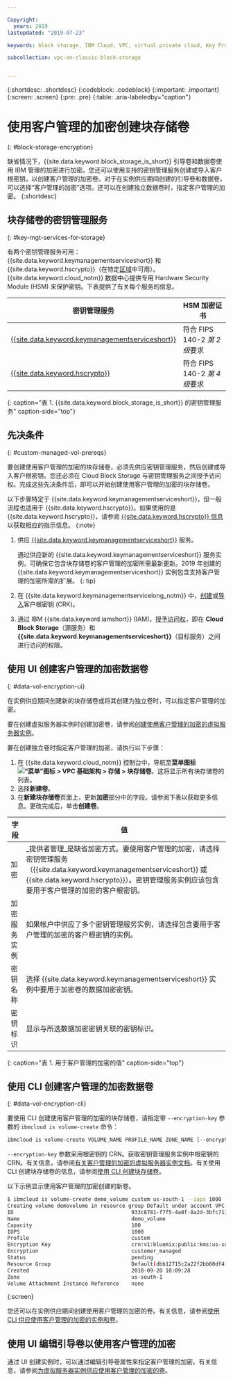 ```yaml
---

Copyright:
  years: 2019
lastupdated: "2019-07-23"

keywords: block storage, IBM Cloud, VPC, virtual private cloud, Key Protect, encryption, key management, Hyper Protect Crypto Services, HPCS, volume, data storage, virtual server instance, instance, customer-managed encryption

subcollection: vpc-on-classic-block-storage


---
```


{:shortdesc: .shortdesc}
{:codeblock: .codeblock}
{:important: .important}
{:screen: .screen}
{:pre: .pre}
{:table: .aria-labeledby="caption"}

# 使用客户管理的加密创建块存储卷
{: #block-storage-encryption}

缺省情况下，{{site.data.keyword.block_storage_is_short}} 引导卷和数据卷使用 IBM 管理的加密进行加密。您还可以使用支持的密钥管理服务创建或导入客户根密钥，以创建客户管理的加密卷。对于在实例供应期间创建的引导卷和数据卷，可以选择“客户管理的加密”选项。还可以在创建独立数据卷时，指定客户管理的加密。
{:shortdesc}

## 块存储卷的密钥管理服务
{: #key-mgt-services-for-storage}

有两个密钥管理服务可用：{{site.data.keyword.keymanagementserviceshort}} 和 {{site.data.keyword.hscrypto}}（在特定[区域](/docs/services/hs-crypto?topic=hs-crypto-regions#regions)中可用）。{{site.data.keyword.cloud_notm}} 数据中心提供专用 Hardware Security Module (HSM) 来保护密钥。下表提供了有关每个服务的信息。

|密钥管理服务|HSM 加密证书|
| ----- | ----- |
| [{{site.data.keyword.keymanagementserviceshort}}](/docs/services/key-protect/concepts?topic=key-protect-getting-started-tutorial#getting-started-tutorial) |符合 FIPS 140-2 *第 2 级*要求|
| [{{site.data.keyword.hscrypto}}](/docs/services/hs-crypto?topic=hs-crypto-get-started#get-started) |符合 FIPS 140-2 *第 4 级*要求|
{: caption="表 1. {{site.data.keyword.block_storage_is_short}} 的密钥管理服务" caption-side="top"}

## 先决条件
{: #custom-managed-vol-prereqs}

要创建使用客户管理的加密的块存储卷，必须先供应密钥管理服务，然后创建或导入客户根密钥。您还必须在 Cloud Block Storage 与密钥管理服务之间授予访问权。完成这些先决条件后，即可以开始创建使用客户管理的加密的块存储卷。

以下步骤特定于 {{site.data.keyword.keymanagementserviceshort}}，但一般流程也适用于 {{site.data.keyword.hscrypto}}。如果使用的是 {{site.data.keyword.hscrypto}}，请参阅 [{{site.data.keyword.hscrypto}} 信息](/docs/services/hs-crypto?topic=hs-crypto-get-started#get-started)以获取相应的指示信息。
{:note}

1. 供应 [{{site.data.keyword.keymanagementserviceshort}}](/docs/services/key-protect?topic=key-protect-provision#provision) 服务。

   通过供应新的 {{site.data.keyword.keymanagementserviceshort}} 服务实例，可确保它包含块存储卷的客户管理的加密所需最新更新。2019 年创建的 {{site.data.keyword.keymanagementserviceshort}} 实例包含支持客户管理的加密所需的扩展。
   {: tip}

2. 在 {{site.data.keyword.keymanagementservicelong_notm}} 中，[创建](/docs/services/key-protect?topic=key-protect-create-root-keys#create-root-keys)或[导入](/docs/services/key-protect?topic=key-protect-import-root-keys#import-root-keys)客户根密钥 (CRK)。
3. 通过 IBM {{site.data.keyword.iamshort}} (IAM)，[授予访问权](/docs/iam?topic=iam-serviceauth#serviceauth)，即在 **Cloud Block Storage**（源服务）和 **{{site.data.keyword.keymanagementserviceshort}}**（目标服务）之间进行访问的权限。

## 使用 UI 创建客户管理的加密数据卷
{: #data-vol-encryption-ui}

在实例供应期间创建新的块存储卷或将其创建为独立卷时，可以指定客户管理的加密。

要在创建虚拟服务器实例时创建加密卷，请参阅[创建使用客户管理的加密的虚拟服务器实例](/docs/vpc-on-classic-vsi?topic=vpc-on-classic-instance-creating-instances-byok)。

要在创建独立卷时指定客户管理的加密，请执行以下步骤：

1. 在 {{site.data.keyword.cloud_notm}} 控制台中，导航至**菜单图标 ![“菜单”图标](../../icons/icon_hamburger.svg) > VPC 基础架构 > 存储 > 块存储卷**。这将显示所有块存储卷的列表。
1. 选择**新建卷**。
1. 在**新建块存储卷**页面上，更新**加密**部分中的字段。请参阅下表以获取更多信息。更改完成后，单击**创建卷**。

|字段|值|
| ----- | ----- |
|加密|_提供者管理_是缺省加密方式。要使用客户管理的加密，请选择密钥管理服务（{{site.data.keyword.keymanagementserviceshort}} 或 {{site.data.keyword.hscrypto}}）。密钥管理服务实例应该包含要用于客户管理的加密的客户根密钥。|
|加密服务实例|如果帐户中供应了多个密钥管理服务实例，请选择包含要用于客户管理的加密的客户根密钥的实例。|
|密钥名称|选择 {{site.data.keyword.keymanagementserviceshort}} 实例中要用于加密卷的数据加密密钥。|
|密钥标识|显示与所选数据加密密钥关联的密钥标识。|
{: caption="表 1. 用于客户管理的加密的值" caption-side="top"}

## 使用 CLI 创建客户管理的加密数据卷
{: #data-vol-encryption-cli}

要使用 CLI 创建使用客户管理的加密的块存储卷，请指定带 `--encryption-key` 参数的 `ibmcloud is volume-create` 命令：

```bash
ibmcloud is volume-create VOLUME_NAME PROFILE_NAME ZONE_NAME [--encryption-key ENCRYPTION_KEY] [--capacity CAPACITY] [--iops IOPS] [--resource-group-id RESOURCE_GROUP_ID | --resource-group-name RESOURCE_GROUP_NAME] [--json]
```

`--encryption-key` 参数采用根密钥的 CRN。获取密钥管理服务实例中根密钥的 CRN。有关信息，请参阅[有关客户管理的加密的虚拟服务器实例文档](/docs/vpc-on-classic-vsi?topic=vpc-on-classic-vsi-creating-instances-byok#provision-byok-cli)。有关使用 CLI 创建块存储卷的信息，请参阅[使用 CLI 创建块存储卷](/docs/vpc-on-classic-block-storage?topic=vpc-on-classic-block-storage-creating-block-storage-cli)。

以下示例显示使用客户管理的加密创建的新卷。

```bash
$ ibmcloud is volume-create demo_volume custom us-south-1 --iops 1000 --encryption-key abccorp-kp-vpc-2 5437644a-c4b1-447f-9646-b1a2a4df61382
Creating volume demovolume in resource group Default under account VPC 01 as user rtuser1@mycompany.com...
ID                                      933c8781-f7f5-4a8f-8a2d-3bfc711788ee
Name                                    demo_volume
Capacity                                100
IOPS                                    1000
Profile                                 custom
Encryption Key                          crn:v1:bluemix:public:kms:us-south:a/8d65fb1cf5e99e86dd7229ddef9e5b7b:b1abf7c5-381d-4f34-836e-5db7193250bc:key:fd57250e-908c-4785-a8a5-1f53176bcd2f
Encryption                              customer_managed
Status                                  pending
Resource Group                          Default(dbb12715c2a22f2bb60df4ffd4a543f2)
Created                                 2018-09-20 10:09:28
Zone                                    us-south-1
Volume Attachment Instance Reference    none
```
{:screen}

您还可以在实例供应期间创建使用客户管理的加密的卷。有关信息，请参阅[使用 CLI 供应使用客户管理的加密的实例和卷](/docs/vpc-on-classic-vsi?topic=vpc-on-classic-vsi-creating-instances-byok#provision-byok-cli)。

## 使用 UI 编辑引导卷以使用客户管理的加密

通过 UI 创建实例时，可以通过编辑引导卷属性来指定客户管理的加密。有关信息，请参阅[为虚拟服务器实例供应使用客户管理的加密的卷](docs/vpc-on-classic-vsi?topic=vpc-on-classic-vsi-creating-instances-byok#provision-byok-ui)。
